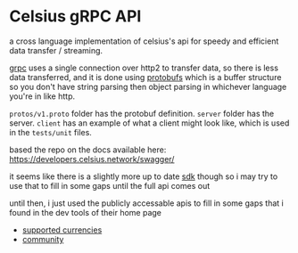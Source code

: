 # Celsius gRPC API

a cross language implementation of celsius's api for speedy and efficient data transfer / streaming.

[grpc](https://grpc.io/) uses a single connection over http2 to transfer data, so there is less data transferred, and it is done using [protobufs](https://developers.google.com/protocol-buffers/docs/overview) which is a buffer structure so you don't have string parsing then object parsing in whichever language you're in like http.

`protos/v1.proto` folder has the protobuf definition. `server` folder has the server. `client` has an example of what a client might look like, which is used in the `tests/unit` files.

based the repo on the docs available here: https://developers.celsius.network/swagger/

it seems like there is a slightly more up to date [sdk](https://github.com/CelsiusNetwork/celsius-js-sdk) though so i may try to use that to fill in some gaps until the full api comes out

until then, i just used the publicly accessable apis to fill in some gaps that i found in the dev tools of their home page

- [supported currencies](https://api.celsius.network/api/v3/web/supported_currencies)
- [community](https://api.celsius.network/api/v3/web/community)

